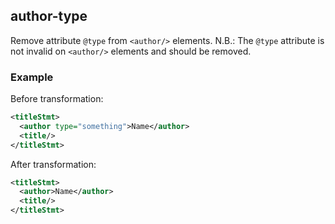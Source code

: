 ## author-type
Remove attribute ```@type``` from ```<author/>``` elements. N.B.: The ```@type``` attribute is not invalid on ```<author/>``` elements and should be removed.

### Example
Before transformation:
```xml
<titleStmt>
  <author type="something">Name</author>
  <title/>
</titleStmt>
```

After transformation:
```xml
<titleStmt>
  <author>Name</author>
  <title/>
</titleStmt>
```
